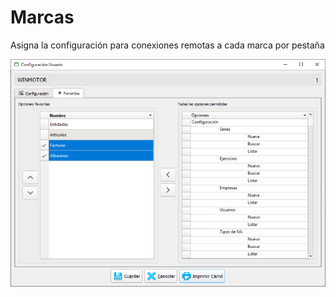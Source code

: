 # Marcas

Asigna la configuración para conexiones remotas a cada marca por pestaña

![](../../../../.gitbook/assets/image%20%28303%29.png)

